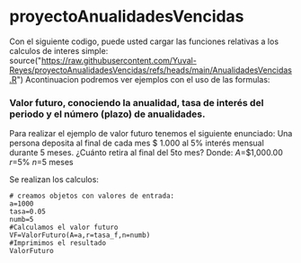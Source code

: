 # proyectoAnualidadesVencidas
Con el siguiente codigo, puede usted cargar las funciones relativas a los calculos de interes simple:
source("https://raw.githubusercontent.com/Yuval-Reyes/proyectoAnualidadesVencidas/refs/heads/main/AnualidadesVencidas.R")
Acontinuacion podremos ver ejemplos con el uso de las formulas:

### Valor futuro, conociendo la anualidad, tasa de interés del periodo y el número (plazo) de anualidades.
Para realizar el ejemplo de valor futuro tenemos el siguiente enunciado:
Una persona deposita al final de cada mes $ 1.000 al 5% interés mensual durante 5 meses. ¿Cuánto retira al final del 5to mes?
Donde:
$A$=$1,000.00
$r$=5%
$n$=5 meses

Se realizan los calculos:
```(r)
# creamos objetos con valores de entrada:
a=1000
tasa=0.05
numb=5
#Calculamos el valor futuro
VF=ValorFuturo(A=a,r=tasa_f,n=numb)
#Imprimimos el resultado
ValorFuturo
```

